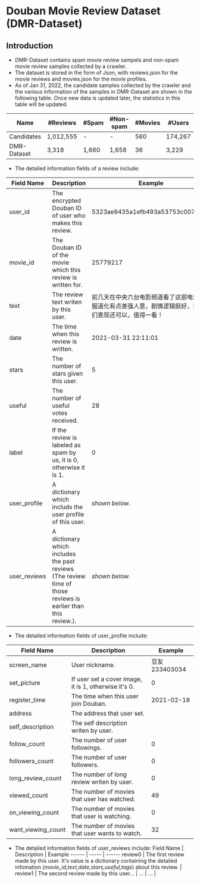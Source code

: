 # Douban Movie Review Dataset (DMR-Dataset)
## Introduction
* DMR-Dataset contains spam movie review sampels and non-spam movie review samples collected by a crawler.
* The dataset is stored in the form of Json, with reviews.json for the movie reviews and movies.json for the movie profiles.
* As of Jan 31, 2022, the candidate samples collected by the crawler and the various information of the samples in DMR-Dataset are shown in the following table. Once new data is updated later, the statistics in this table will be updated.

Name | #Reviews | #Spam | #Non-spam | #Movies | #Users
 ------ | ----- | ------ | ------ | ------ | ------ 
Candidates | 1,012,555 | - | - | 560 | 174,267
DMR-Dataset | 3,318 | 1,660 | 1,658 | 36 | 3,229

* The detailed information fields of a review include:

Field Name | Description | Example
 ------ | ----- | ------
user_id | The encrypted Douban ID of user who makes this review. | 5323ae9435a1efb493a53753c007225d
movie_id | The Douban ID of the movie which this review is written for. | 25779217
text | The review text writen by this user. | 前几天在中央六台电影频道看了这部电影，服道化有点差强人意，剧情逻辑挺好，演员们表现还可以，值得一看！
date | The time when this review is written. | 2021-03-31 22:11:01
stars | The number of stars given this user. | 5
useful | The number of useful votes received. | 28
label | If the review is labeled as spam by us, it is 0, otherwise it is 1. | 0
user_profile | A dictionary which includs the user profile of this user. | *shown below*.
user_reviews | A dictionary which includes the past reviews (The review time of those reviews is earlier than this review.). | *shown below*.

* The detailed information fields of user_profile include:

Field Name | Description | Example
 ------ | ----- | ------
 screen_name | User nickname. | 豆友233403034
 set_picture | If user set a cover image, it is 1, otherwise it's 0. | 0
 register_time | The time when this user join Douban. | 2021-02-18
 address | The address that user set. | 
 self_description | The self description writen by user. |
 follow_count | The number of user followings. | 0
 followers_count | The number of user followers. | 0
 long_review_count | The number of long review writen by user. | 0
 viewed_count | The number of movies that user has watched. | 49
 on_viewing_count | The number of movies that user is watching. | 0
 want_viewing_count | The number of movies that user wants to watch. | 32

 * The detailed information fields of user_reviews include:
Field Name | Description | Example
 ------ | ----- | ------
 review0 | The first review made by this user. It's value is a dictionary containing the detailed infomation (*movie_id,text,date,stars,useful,tags*) about this review. | 
 review1 | The second review made by this user...  |
 ... | ... | 
 
 
